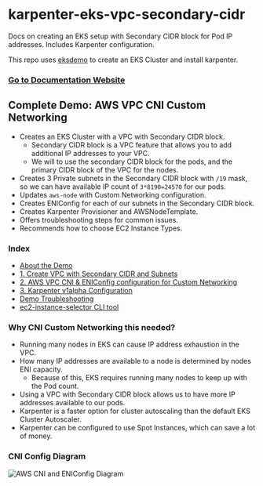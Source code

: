 # karpenter-eks-vpc-secondary-cidr

Docs on creating an EKS setup with Secondary CIDR block for Pod IP addresses. Includes Karpenter configuration.

This repo uses [eksdemo](https://github.com/awslabs/eksdemo) to create an EKS Cluster and install karpenter.

### [Go to Documentation Website](https://oguzhan-yilmaz.github.io/karpenter-eks-vpc-secondary-cidr/)

## Complete Demo: AWS VPC CNI Custom Networking

- Creates an EKS Cluster with a VPC with Secondary CIDR block.
  - Secondary CIDR block is a VPC feature that allows you to add additional IP addresses to your VPC.
  - We will to use the secondary CIDR block for the pods, and the primary CIDR block of the VPC for the nodes.
- Creates 3 Private subnets in the Secondary CIDR block with `/19` mask, so we can have available IP count of `3*8190=24570` for our pods.
- Updates `aws-node` with Custom Networking configuration.
- Creates ENIConfig for each of our subnets in the Secondary CIDR block.
- Creates Karpenter Provisioner and AWSNodeTemplate.
- Offers troubleshooting steps for common issues.
- Recommends how to choose EC2 Instance Types.

### Index

- [About the Demo](https://oguzhan-yilmaz.github.io/karpenter-eks-vpc-secondary-cidr/eksdemo-secondary-cidr-and-cni-custom-netwoking/)
- [1. Create VPC with Secondary CIDR and Subnets](https://oguzhan-yilmaz.github.io/karpenter-eks-vpc-secondary-cidr/eksdemo-secondary-cidr-and-cni-custom-netwoking/1-vpc-secondary-cidr-and-subnets/)
- [2. AWS VPC CNI & ENIConfig configuration for Custom Networking](https://oguzhan-yilmaz.github.io/karpenter-eks-vpc-secondary-cidr/eksdemo-secondary-cidr-and-cni-custom-netwoking/2-aws-vpc-cni-configuration/)
- [3. Karpenter v1alpha Configuration](https://oguzhan-yilmaz.github.io/karpenter-eks-vpc-secondary-cidr/eksdemo-secondary-cidr-and-cni-custom-netwoking/3-karpenter-v1alpha-configuration/)
- [Demo Troubleshooting](https://oguzhan-yilmaz.github.io/karpenter-eks-vpc-secondary-cidr/eksdemo-secondary-cidr-and-cni-custom-netwoking/troubleshooting/)
- [ec2-instance-selector CLI tool](https://oguzhan-yilmaz.github.io/karpenter-eks-vpc-secondary-cidr/ec2-instance-selector/)

### Why CNI Custom Networking this needed?

- Running many nodes in EKS can cause IP address exhaustion in the VPC.
- How many IP addresses are available to a node is determined by nodes ENI capacity.
  - Because of this, EKS requires running many nodes to keep up with the Pod count.
- Using a VPC with Secondary CIDR block allows us to have more IP addresses available to our pods.
- Karpenter is a faster option for cluster autoscaling than the default EKS Cluster Autoscaler.
- Karpenter can be configured to use Spot Instances, which can save a lot of money.


### CNI Config Diagram

![AWS CNI and ENIConfig Diagram](https://github.com/oguzhan-yilmaz/karpenter-eks-vpc-secondary-cidr/blob/main/docs/images/secondary-cidr-block-diagram.png?raw=true)
